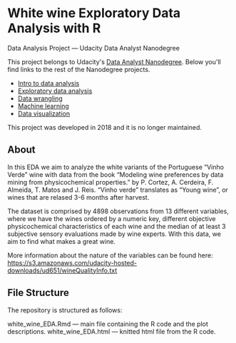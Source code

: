 # White wine Exploratory Data Analysis with R
Data Analysis Project — Udacity Data Analyst Nanodegree

This project belongs to Udacity's [Data Analyst Nanodegree](https://eu.udacity.com/course/data-analyst-nanodegree--nd002). Below you'll find links to the rest of the Nanodegree projects. 

* [Intro to data analysis](https://github.com/AdrianVeraRos/Python-Medical-appointments-EDA)
* [Exploratory data analysis](https://github.com/AdrianVeraRos/R-White-wine-EDA)
* [Data wrangling](https://github.com/AdrianVeraRos/OpenStreetMap-Peru-Lima)
* [Machine learning](https://github.com/AdrianVeraRos/Enron-Fraud-Identification)
* [Data visualization](https://public.tableau.com/profile/adrian.vera.ros#!/vizhome/Flightdelaycausesfinal/Story1)

This project was developed in 2018 and it is no longer maintained. 


## About
In this EDA we aim to analyze the white variants of the Portuguese “Vinho Verde” wine with data from the book “Modeling wine preferences by data mining from physicochemical properties.” by P. Cortez, A. Cerdeira, F. Almeida, T. Matos and J. Reis.
“Vinho verde” translates as “Young wine”, or wines that are relased 3-6 months after harvest.

The dataset is comprised by 4898 observations from 13 different variables, where we have the wines ordered by a numeric key, different objective physicochemical characteristics of each wine and the median of at least 3 subjective sensory evaluations made by wine experts. With this data, we aim to find what makes a great wine. 

More information about the nature of the variables can be found here: https://s3.amazonaws.com/udacity-hosted-downloads/ud651/wineQualityInfo.txt

## File Structure
The repository is structured as follows:

white_wine_EDA.Rmd — main file containing the R code and the plot descriptions.
white_wine_EDA.html — knitted html file from the R code.
